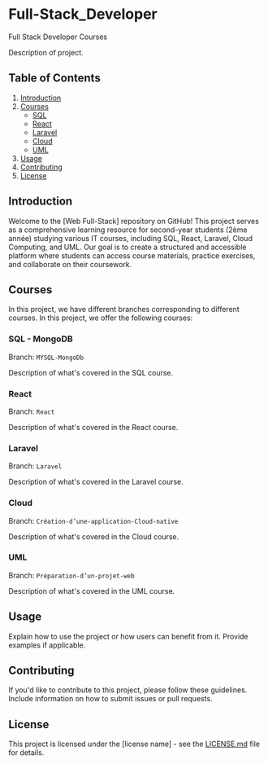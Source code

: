 # Full-Stack_Developer
Full Stack Developer Courses

Description of project.

## Table of Contents

1. [Introduction](#introduction)
2. [Courses](#courses)
    - [SQL](https://github.com/RahouiHamza/Full-Stack_Developer/tree/MYSQL-MongoDb)
    - [React](https://github.com/RahouiHamza/Full-Stack_Developer/tree/Laravel)
    - [Laravel](https://github.com/RahouiHamza/Full-Stack_Developer/tree/React)
    - [Cloud](https://github.com/RahouiHamza/Full-Stack_Developer/tree/Création-d’une-application-Cloud-native)
    - [UML](https://github.com/RahouiHamza/Full-Stack_Developer/tree/Préparation-d’un-projet-web)
3. [Usage](#usage)
4. [Contributing](#contributing)
5. [License](#license)

## Introduction

Welcome to the [Web Full-Stack] repository on GitHub! This project serves as a comprehensive learning resource for second-year students (2ème année) studying various IT courses, including SQL, React, Laravel, Cloud Computing, and UML. Our goal is to create a structured and accessible platform where students can access course materials, practice exercises, and collaborate on their coursework.


## Courses

In this project, we have different branches corresponding to different courses.
In this project, we offer the following courses:

### SQL - MongoDB

Branch: `MYSQL-MongoDb`

Description of what's covered in the SQL course.

### React

Branch: `React`

Description of what's covered in the React course.

### Laravel

Branch: `Laravel`

Description of what's covered in the Laravel course.

### Cloud

Branch: `Création-d’une-application-Cloud-native`

Description of what's covered in the Cloud course.

### UML

Branch: `Préparation-d’un-projet-web`

Description of what's covered in the UML course.

## Usage

Explain how to use the project or how users can benefit from it. Provide examples if applicable.

## Contributing

If you'd like to contribute to this project, please follow these guidelines. Include information on how to submit issues or pull requests.

## License

This project is licensed under the [license name] - see the [LICENSE.md](LICENSE.md) file for details.
